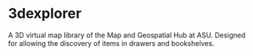 # 3dexplorer
A 3D virtual map library of the Map and Geospatial Hub at ASU. Designed for allowing the discovery of items in drawers and bookshelves. 

